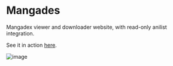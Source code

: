 # Mangades

Mangadex viewer and downloader website, with read-only anilist integration.

See it in action [here](https://manga.danbulant.eu).

![image](https://github.com/user-attachments/assets/20a84993-b858-45ee-8f73-2f443ae77651)
